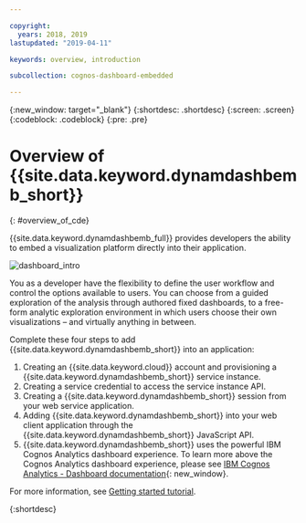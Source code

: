 ```yaml
---

copyright:
  years: 2018, 2019
lastupdated: "2019-04-11"

keywords: overview, introduction

subcollection: cognos-dashboard-embedded

---
```


{:new_window: target="_blank"}
{:shortdesc: .shortdesc}
{:screen: .screen}
{:codeblock: .codeblock}
{:pre: .pre}

# Overview of {{site.data.keyword.dynamdashbemb_short}}
{: #overview_of_cde}

{{site.data.keyword.dynamdashbemb_full}} provides developers the ability to embed a visualization platform directly into their application.

![dashboard_intro](dashboard_intro.jpg "Screenshot of a dashboard")

You as a developer have the flexibility to define the user workflow and control the options available to users. You can choose from a guided exploration of the analysis through authored fixed dashboards, to a free-form analytic exploration environment in which users choose their own visualizations – and virtually anything in between.

Complete these four steps to add {{site.data.keyword.dynamdashbemb_short}} into an application:
1. Creating an {{site.data.keyword.cloud}} account and provisioning a {{site.data.keyword.dynamdashbemb_short}} service instance.
2. Creating a service credential to access the service instance API.
3. Creating a {{site.data.keyword.dynamdashbemb_short}} session from your web service application.
4. Adding {{site.data.keyword.dynamdashbemb_short}} into your web client application through the {{site.data.keyword.dynamdashbemb_short}} JavaScript API.
5. {{site.data.keyword.dynamdashbemb_short}} uses the powerful IBM Cognos Analytics dashboard experience. To learn more above the Cognos Analytics dashboard experience, please see [IBM Cognos Analytics - Dashboard documentation](https://www.ibm.com/support/knowledgecenter/en/SSEP7J_11.0.0/com.ibm.swg.ba.cognos.ug_ca_dshb.doc/wa_dashboard_discoveryset_intro.html){: new_window}.

For more information, see [Getting started tutorial](/docs/services/cognos-dashboard-embedded?topic=cognos-dashboard-embedded-gettingstartedtutorial).

{:shortdesc}



